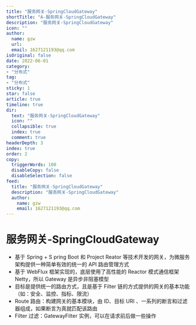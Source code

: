 ```yaml
---
title: "服务网关-SpringCloudGateway"
shortTitle: "A-服务网关-SpringCloudGateway"
description: "服务网关-SpringCloudGateway"
icon: ""
author: 
  name: gzw
  url: 
  email: 1627121193@qq.com
isOriginal: false
date: 2022-06-01
category: 
- "分布式"
tag:
- "分布式"
sticky: 1
star: false
article: true
timeline: true
dir:
  text: "服务网关-SpringCloudGateway"
  icon: ""
  collapsible: true
  index: true
  comment: true
headerDepth: 3
index: true
order: 2
copy:
  triggerWords: 100
  disableCopy: false
  disableSelection: false
feed:
  title: "服务网关-SpringCloudGateway"
  description: "服务网关-SpringCloudGateway"
  author:
    name: gzw
    email: 1627121193@qq.com
---
```






# 服务网关-SpringCloudGateway

- 基于 Spring + S pring Boot 和 Project Reator 等技术开发的网关，为微服务架构提供一种简单有效的统一的 API 路由管理方式
- 基于 WebFlux 框架实现的，底层使用了高性能的 Reactor 模式通信框架 Netty，所以 Gateway 是异步非阻塞模型
- 目标是提供统一的路由方式，且是基于 Filter 链的方式提供的网关的基本功能（如：安全、监控、指标、限流）
- Route 路由：构建网关的基本模块，由 ID、目标 URI 、一系列的断言和过滤器组成，如果断言为真就匹配该路由
- Filter 过滤：GatewayFilter 实例，可以在请求前后做一些操作

